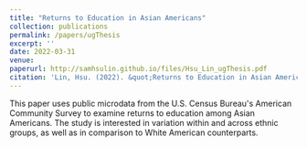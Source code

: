 ```yaml
---
title: "Returns to Education in Asian Americans"
collection: publications
permalink: /papers/ugThesis
excerpt: ''
date: 2022-03-31
venue:
paperurl: http://samhsulin.github.io/files/Hsu_Lin_ugThesis.pdf
citation: 'Lin, Hsu. (2022). &quot;Returns to Education in Asian Americans.&quot; <i>Undergraduate thesis</i>.'
---
```

This paper uses public microdata from the U.S. Census Bureau's American Community Survey to examine returns to education among Asian Americans. The study is interested in variation within and across ethnic groups, as well as in comparison to White American counterparts.

<!-- Recommended citation: Your Name, You. (2015). "Paper Title Number 3." <i>Journal 1</i>. 1(3). -->
